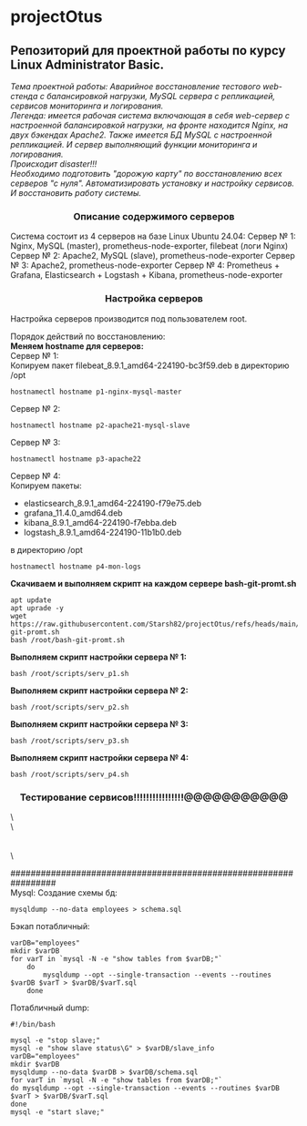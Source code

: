 # projectOtus
## Репозиторий для проектной работы по курсу Linux Administrator Basic.  
*Тема проектной работы: Аварийное восстановление тестового web-стенда с балансировкой нагрузки, MySQL сервера с репликацией, сервисов мониторинга и логирования.  
Легенда: имеется рабочая система включающая в себя web-сервер с настроенной балансировкой нагрузки, на фронте находится Nginx, на двух бэкендах Apache2. Также имеется БД MySQL с настроенной репликацией. И сервер выполняющий функции мониторинга и логирования.  
Происходит disaster!!!  
Необходимо подготовить "дорожую карту" по восстановлению всех серверов "с нуля". Автоматизировать установку и настройку сервисов. И восстановить работу системы.*  

<h3 align="center">Описание содержимого серверов</h3>
Система состоит из 4 серверов на базе Linux Ubuntu 24.04:  
Сервер № 1: Nginx, MySQL (master), prometheus-node-exporter, filebeat (логи Nginx)  
Сервер № 2: Apache2, MySQL (slave), prometheus-node-exporter  
Сервер № 3: Apache2, prometheus-node-exporter  
Сервер № 4: Prometheus + Grafana,  Elasticsearch + Logstash + Kibana, prometheus-node-exporter

<h3 align="center">Настройка серверов</h3>  
Настройка серверов производится под пользователем root.

Порядок действий по восстановлению:  
**Меняем hostname для серверов:**  
   Сервер № 1:  
   Копируем пакет filebeat_8.9.1_amd64-224190-bc3f59.deb в директорию /opt
   
	hostnamectl hostname p1-nginx-mysql-master
   Сервер № 2:
   
	hostnamectl hostname p2-apache21-mysql-slave
   Сервер № 3:
   
	hostnamectl hostname p3-apache22
   Сервер № 4:  
   Копируем пакеты:
   * elasticsearch_8.9.1_amd64-224190-f79e75.deb
   * grafana_11.4.0_amd64.deb
   * kibana_8.9.1_amd64-224190-f7ebba.deb
   * logstash_8.9.1_amd64-224190-11b1b0.deb  

   в директорию /opt

    hostnamectl hostname p4-mon-logs
  
**Скачиваем и выполняем скрипт на каждом сервере bash-git-promt.sh**

    apt update
	apt uprade -y
    wget https://raw.githubusercontent.com/Starsh82/projectOtus/refs/heads/main/bash-git-promt.sh
	bash /root/bash-git-promt.sh
**Выполняем скрипт настройки сервера № 1:**

    bash /root/scripts/serv_p1.sh
**Выполняем скрипт настройки сервера № 2:**

	bash /root/scripts/serv_p2.sh
**Выполняем скрипт настройки сервера № 3:**

    bash /root/scripts/serv_p3.sh
**Выполняем скрипт настройки сервера № 4:**
   
	bash /root/scripts/serv_p4.sh
    
 <h3 align="center">Тестирование сервисов!!!!!!!!!!!!!!!!@@@@@@@@@@@</h3>
 
 \   
 \     
 \
 \
 \

#################################################################  
Mysql:
Создание схемы бд:

    mysqldump --no-data employees > schema.sql

Бэкап потабличный:

    varDB="employees"
  	mkdir $varDB
	for varT in `mysql -N -e "show tables from $varDB;"`
	    do
			mysqldump --opt --single-transaction --events --routines $varDB $varT > $varDB/$varT.sql
		done


Потабличный dump:

	#!/bin/bash
	
	mysql -e "stop slave;"
	mysql -e "show slave status\G" > $varDB/slave_info
	varDB="employees"
	mkdir $varDB
	mysqldump --no-data $varDB > $varDB/schema.sql
	for varT in `mysql -N -e "show tables from $varDB;"`
	do mysqldump --opt --single-transaction --events --routines $varDB $varT > $varDB/$varT.sql
	done
	mysql -e "start slave;"
